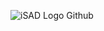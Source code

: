 ![iSAD Logo Github](https://github.com/sirx2713/Flag-of-Russia/assets/122817303/d67e237b-1481-46b1-8a4b-5f9f543068af)
